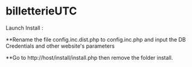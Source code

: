 billetterieUTC
==============


Launch Install :

**Rename the file config.inc.dist.php to config.inc.php and input the DB Credentials and other website's parameters

**Go to http://host/install/install.php then remove the folder install.
